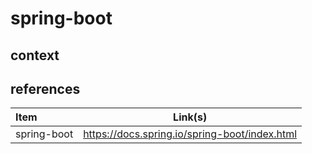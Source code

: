 # spring-boot

## context  


## references

| Item        | Link(s)                                       |
| :---------- | --------------------------------------------- |
| spring-boot | https://docs.spring.io/spring-boot/index.html |
